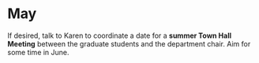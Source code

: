 # May

If desired, talk to Karen to coordinate a date for a **summer Town Hall
Meeting** between the graduate students and the department chair.  Aim for some
time in June.

